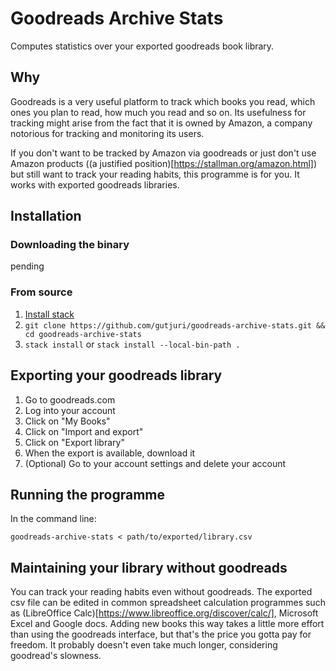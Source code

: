 # Goodreads Archive Stats

Computes statistics over your exported goodreads book library.

## Why

Goodreads is a very useful platform to track which books you read, which ones you plan to read, how much you read and so on. Its usefulness for tracking might arise from the fact that it is owned by Amazon, a company notorious for tracking and monitoring its users.

If you don't want to be tracked by Amazon via goodreads or just don't use Amazon products ((a justified position)[https://stallman.org/amazon.html]) but still want to track your reading habits, this programme is for you. It works with exported goodreads libraries.

## Installation

### Downloading the binary

pending

### From source

1. [Install stack](https://docs.haskellstack.org/en/stable/README/#how-to-install)
2. `git clone https://github.com/gutjuri/goodreads-archive-stats.git && cd goodreads-archive-stats`
3. `stack install` or `stack install --local-bin-path .`

## Exporting your goodreads library

1. Go to goodreads.com
2. Log into your account
3. Click on "My Books"
4. Click on "Import and export"
5. Click on "Export library"
6. When the export is available, download it
7. (Optional) Go to your account settings and delete your account

## Running the programme

In the command line:

`goodreads-archive-stats < path/to/exported/library.csv`

## Maintaining your library without goodreads

You can track your reading habits even without goodreads. The exported csv file can be edited in common spreadsheet calculation programmes such as (LibreOffice Calc)[https://www.libreoffice.org/discover/calc/], Microsoft Excel and Google docs. Adding new books this way takes a little more effort than using the goodreads interface, but that's the price you gotta pay for freedom. It probably doesn't even take much longer, considering goodread's slowness.

